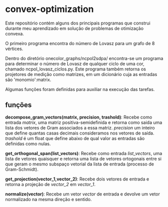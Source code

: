 # convex-optimization
Este repositório contém alguns dos principais programas que construi durante meu aprendizado em solução de problemas de otimização convexa.

O primeiro programa encontra do número de Lovasz para um grafo de 8 vértices.

Dentro do diretório onecolor_graphs/ncpol2sdpa/ encontra-se um programa para determinar o número de Lovasz de qualquer ciclo de uma cor, chamado ncpol_lovasz_ciclos.py. Este programa também retorna os projetores de medição como matrizes, em um dicionário cuja as entradas são 'monomio':matrix. 

Algumas funções foram definidas para auxiliar na execução das tarefas.
## funções
**decompose_gram_vectors(matrix, precision, trashold)**: Recebe como entrada *matrix*, uma matriz positiva-semidefinida e retorna como saida uma lista dos vetores de Gram associados a essa matriz. *precision*  um inteiro que define quantas casas decimais consideramos nos vetores de saída. *trashold* é um float que define abaixo de qual valor as entradas são definidas como nulas. 

**get_orthogonal_span(list_vectors)**: Recebe como entrada *list_vectors*, uma lista de vetores quaisquer e retorna uma lista de vetores ortogonais entre si que geram o mesmo subspaço vetorial da lista de entrada (processo de Gram-Schmidt).

**get_projection(vector_1,vector_2)**: Recebe dois vetores de entrada e retorna a projeção de *vector_2* em *vector_1*.

**normalize(vector)**: Recebe um vetor *vector* de entrada e devolve um vetor normalizado na mesma direção e sentido.

